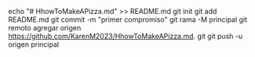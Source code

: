 echo "# HhowToMakeAPizza.md" >> README.md 
git init 
git add README.md 
git commit -m "primer compromiso" 
git rama -M principal 
git remoto agregar origen https://github.com/KarenM2023/HhowToMakeAPizza.md. git
 git push -u origen principal